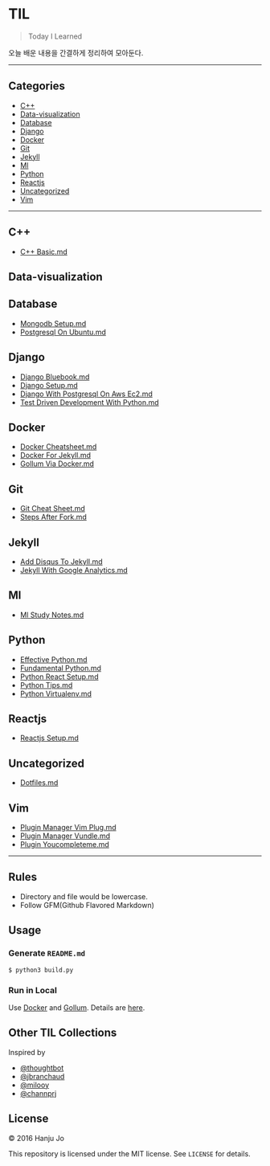 
# TIL
> Today I Learned

오늘 배운 내용을 간결하게 정리하여 모아둔다.

---

## Categories
* [C++](#c++)
* [Data-visualization](#data-visualization)
* [Database](#database)
* [Django](#django)
* [Docker](#docker)
* [Git](#git)
* [Jekyll](#jekyll)
* [Ml](#ml)
* [Python](#python)
* [Reactjs](#reactjs)
* [Uncategorized](#uncategorized)
* [Vim](#vim)

---

## C++
* [C++ Basic.md](c++/c++-basic.md)

## Data-visualization

## Database
* [Mongodb Setup.md](database/mongodb-setup.md)
* [Postgresql On Ubuntu.md](database/postgresql-on-ubuntu.md)

## Django
* [Django Bluebook.md](django/django-bluebook.md)
* [Django Setup.md](django/django-setup.md)
* [Django With Postgresql On Aws Ec2.md](django/django-with-postgresql-on-aws-ec2.md)
* [Test Driven Development With Python.md](django/test-driven-development-with-python.md)

## Docker
* [Docker Cheatsheet.md](docker/docker-cheatsheet.md)
* [Docker For Jekyll.md](docker/docker-for-jekyll.md)
* [Gollum Via Docker.md](docker/gollum-via-docker.md)

## Git
* [Git Cheat Sheet.md](git/git-cheat-sheet.md)
* [Steps After Fork.md](git/steps-after-fork.md)

## Jekyll
* [Add Disqus To Jekyll.md](jekyll/add-disqus-to-jekyll.md)
* [Jekyll With Google Analytics.md](jekyll/jekyll-with-google-analytics.md)

## Ml
* [Ml Study Notes.md](ml/ml-study-notes.md)

## Python
* [Effective Python.md](python/effective-python.md)
* [Fundamental Python.md](python/fundamental-python.md)
* [Python React Setup.md](python/python-react-setup.md)
* [Python Tips.md](python/python-tips.md)
* [Python Virtualenv.md](python/python-virtualenv.md)

## Reactjs
* [Reactjs Setup.md](reactjs/reactjs-setup.md)

## Uncategorized
* [Dotfiles.md](uncategorized/dotfiles.md)

## Vim
* [Plugin Manager Vim Plug.md](vim/plugin-manager-vim-plug.md)
* [Plugin Manager Vundle.md](vim/plugin-manager-vundle.md)
* [Plugin Youcompleteme.md](vim/plugin-youcompleteme.md)

---

## Rules

* Directory and file would be lowercase.
* Follow GFM(Github Flavored Markdown)


## Usage

### Generate `README.md`

```
$ python3 build.py
```

### Run in Local

Use [Docker](https://www.docker.com) and [Gollum](https://github.com/gollum/gollum). Details are [here](https://github.com/AWEEKJ/TIL/blob/master/docker/gollum-via-docker.md).


## Other TIL Collections
Inspired by

* [@thoughtbot](https://github.com/thoughtbot/til)
* [@jbranchaud](https://github.com/jbranchaud/til)
* [@milooy](https://github.com/milooy/TIL)
* [@channprj](https://github.com/channprj/TIL)

## License

© 2016 Hanju Jo

This repository is licensed under the MIT license. See `LICENSE` for details.
